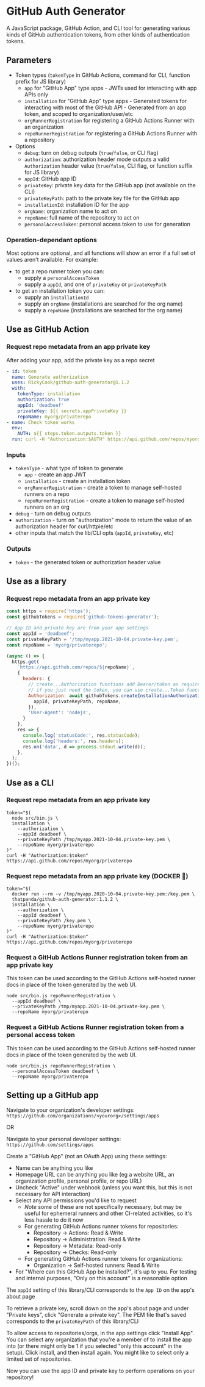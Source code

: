 # GitHub Auth Generator

A JavaScript package, GitHub Action, and CLI tool for generating various kinds
of GitHub authentication tokens, from other kinds of authentication tokens.

## Parameters

- Token types (`tokenType` in GitHub Actions, command for CLI, function prefix for JS library)
  - `app` for "GitHub App" type apps - JWTs used for interacting with app APIs only
  - `installation` for "GitHub App" type apps - Generated tokens for interacting with most of the GitHub API - Generated from an app token, and scoped to organization/user/etc
  - `orgRunnerRegistration` for registering a GitHub Actions Runner with an organization
  - `repoRunnerRegistration` for registering a GitHub Actions Runner with a repository
- Options
  - `debug`: turn on debug outputs (`true`/`false`, or CLI flag)
  - `authorization`: authorization header mode outputs a valid `Authorization` header value (`true`/`false`, CLI flag, or function suffix for JS library)
  - `appId`: GitHub app ID
  - `privateKey`: private key data for the GitHub app (not available on the CLI)
  - `privateKeyPath`: path to the private key file for the GitHub app
  - `installationId`: installation ID for the app
  - `orgName`: organization name to act on
  - `repoName`: full name of the repository to act on
  - `personalAccessToken`: personal access token to use for generation

### Operation-dependant options

Most options are optional, and all functions will show an error if a full set
of values aren't available. For example:
- to get a repo runner token you can:
  - supply a `personalAccessToken`
  - supply a `appId`, and one of `privateKey` or `privateKeyPath`
- to get an installation token you can:
  - supply an `installationId`
  - supply an `orgName` (installations are searched for the org name)
  - supply a `repoName` (installations are searched for the org name)

## Use as GitHub Action

### Request repo metadata from an app private key

After adding your app, add the private key as a repo secret
```yaml
- id: token
  name: Generate authorization
  uses: RickyCook/github-auth-generator@1.1.2
  with:
    tokenType: installation
    authorization: true
    appId: 'deadbeef'
    privateKey: ${{ secrets.appPrivateKey }}
    repoName: myorg/privaterepo
- name: Check token works
  env:
    AUTH: ${{ steps.token.outputs.token }}
  run: curl -H "Authorization:$AUTH" https://api.github.com/repos/myorg/privaterepo
```

### Inputs

- `tokenType` - what type of token to generate
  - `app` - create an app JWT
  - `installation` - create an installation token
  - `orgRunnerRegistration` - create a token to manage self-hosted runners on a repo
  - `repoRunnerRegistration` - create a token to manage self-hosted runners on an org
- `debug` - turn on debug outputs
- `authorization` - turn on "authorization" mode to return the value of an authorization header for curl/httpie/etc
- other inputs that match the lib/CLI opts (`appId`, `privateKey`, etc)

### Outputs

- `token` - the generated token or authorization header value

## Use as a library

### Request repo metadata from an app private key
```javascript
const https = require('https');
const githubTokens = require('github-tokens-generator');

// App ID and private key are from your app settings
const appId = 'deadbeef';
const privateKeyPath = '/tmp/myapp.2021-10-04.private-key.pem';
const repoName = 'myorg/privaterepo';

(async () => {
  https.get(
    `https://api.github.com/repos/${repoName}`,
    {
      headers: {
        // create...Authorization functions add Bearer/token as required
        // if you just need the token, you can use create...Token functions
        Authorization: await githubTokens.createInstallationAuthorization({
          appId, privateKeyPath, repoName,
        }),
        'User-Agent': 'nodejs',
      }
    },
    res => {
      console.log('statusCode:', res.statusCode);
      console.log('headers:', res.headers);
      res.on('data', d => process.stdout.write(d));
    },
  );
})();
```

## Use as a CLI

### Request repo metadata from an app private key
```
token="$(
  node src/bin.js \
  installation \
    --authorization \
    --appId deadbeef \
    --privateKeyPath /tmp/myapp.2021-10-04.private-key.pem \
    --repoName myorg/privaterepo
)"
curl -H "Authorization:$token" https://api.github.com/repos/myorg/privaterepo
```

### Request repo metadata from an app private key (DOCKER 🐳)
```
token="$(
  docker run --rm -v /tmp/myapp.2020-10-04.private-key.pem:/key.pem \
  thatpanda/github-auth-generator:1.1.2 \
  installation \
    --authorization \
    --appId deadbeef \
    --privateKeyPath /key.pem \
    --repoName myorg/privaterepo
)"
curl -H "Authorization:$token" https://api.github.com/repos/myorg/privaterepo
```

### Request a GitHub Actions Runner registration token from an app private key
This token can be used according to the GitHub Actions self-hosted runner docs in place of
the token generated by the web UI.
```
node src/bin.js repoRunnerRegistration \
  --appId deadbeef \
  --privateKeyPath /tmp/myapp.2021-10-04.private-key.pem \
  --repoName myorg/privaterepo
```

### Request a GitHub Actions Runner registration token from a personal access token
This token can be used according to the GitHub Actions self-hosted runner docs in place of
the token generated by the web UI.
```
node src/bin.js repoRunnerRegistration \
  --personalAccessToken deadbeef \
  --repoName myorg/privaterepo
```

## Setting up a GitHub app

Navigate to your organization's developer settings:
`https://github.com/organizations/<yourorg>/settings/apps`

OR

Navigate to your personal developer settings:
`https://github.com/settings/apps`

Create a "GitHub App" (not an OAuth App) using these settings:
- Name can be anything you like
- Homepage URL can be anything you like (eg a website URL, an organization profile, personal profile, or repo URL)
- Uncheck "Active" under webhook (unless you want this, but this is not necessary for API interaction)
- Select any API permissions you'd like to request
  - *Note* some of these are not specifically necessary, but may be useful for ephemeral runners and other CI-related activities, so it's less hassle to do it now
  - For generating GitHub Actions runner tokens for repositories:
    - Repository -> Actions: Read & Write
    - Repository -> Administration: Read & Write
    - Repository -> Metadata: Read-only
    - Repository -> Checks: Read-only
  - For generating GitHub Actions runner tokens for organizations:
    - Organization -> Self-hosted runners: Read & Write
- For "Where can this GitHub App be installed?", it's up to you. For testing and internal purposes, "Only on this account" is a reasonable option

The `appId` setting of this library/CLI corresponds to the `App ID` on the app's about page

To retrieve a private key, scroll down on the app's about page and under "Private keys", click "Generate a private key". The PEM file that's saved corresponds to the `privateKeyPath` of this library/CLI

To allow access to repositories/orgs, in the app settings click "Install App". You can select any organization that you're a member of to install the app into (or there might only be 1 if you selected "only this account" in the setup). Click install, and then install again. You might like to select only a limited set of repositories.

Now you can use the app ID and private key to perform operations on your repository!
